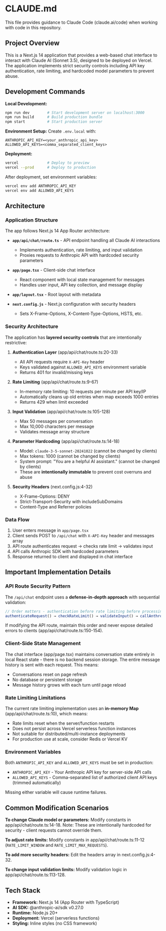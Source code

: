 # CLAUDE.md

This file provides guidance to Claude Code (claude.ai/code) when working with code in this repository.

## Project Overview

This is a Next.js 14 application that provides a web-based chat interface to interact with Claude AI (Sonnet 3.5), designed to be deployed on Vercel. The application implements strict security controls including API key authentication, rate limiting, and hardcoded model parameters to prevent abuse.

## Development Commands

**Local Development:**
```bash
npm run dev        # Start development server on localhost:3000
npm run build      # Build production bundle
npm start          # Start production server
```

**Environment Setup:**
Create `.env.local` with:
```
ANTHROPIC_API_KEY=<your_anthropic_api_key>
ALLOWED_API_KEYS=<comma_separated_client_keys>
```

**Deployment:**
```bash
vercel             # Deploy to preview
vercel --prod      # Deploy to production
```

After deployment, set environment variables:
```bash
vercel env add ANTHROPIC_API_KEY
vercel env add ALLOWED_API_KEYS
```

## Architecture

### Application Structure

The app follows Next.js 14 App Router architecture:

- **`app/api/chat/route.ts`** - API endpoint handling all Claude AI interactions
  - Implements authentication, rate limiting, and input validation
  - Proxies requests to Anthropic API with hardcoded security parameters

- **`app/page.tsx`** - Client-side chat interface
  - React component with local state management for messages
  - Handles user input, API key collection, and message display

- **`app/layout.tsx`** - Root layout with metadata

- **`next.config.js`** - Next.js configuration with security headers
  - Sets X-Frame-Options, X-Content-Type-Options, HSTS, etc.

### Security Architecture

The application has **layered security controls** that are intentionally restrictive:

1. **Authentication Layer** (app/api/chat/route.ts:20-33)
   - All API requests require `X-API-Key` header
   - Keys validated against `ALLOWED_API_KEYS` environment variable
   - Returns 401 for invalid/missing keys

2. **Rate Limiting** (app/api/chat/route.ts:9-67)
   - In-memory rate limiting: 10 requests per minute per API key/IP
   - Automatically cleans up old entries when map exceeds 1000 entries
   - Returns 429 when limit exceeded

3. **Input Validation** (app/api/chat/route.ts:105-128)
   - Max 50 messages per conversation
   - Max 10,000 characters per message
   - Validates message array structure

4. **Parameter Hardcoding** (app/api/chat/route.ts:14-18)
   - Model: `claude-3-5-sonnet-20241022` (cannot be changed by clients)
   - Max tokens: 1000 (cannot be changed by clients)
   - System prompt: "You are a helpful AI assistant." (cannot be changed by clients)
   - These are **intentionally immutable** to prevent cost overruns and abuse

5. **Security Headers** (next.config.js:4-32)
   - X-Frame-Options: DENY
   - Strict-Transport-Security with includeSubDomains
   - Content-Type and Referrer policies

### Data Flow

1. User enters message in `app/page.tsx`
2. Client sends POST to `/api/chat` with `X-API-Key` header and messages array
3. API route authenticates request → checks rate limit → validates input
4. API calls Anthropic SDK with hardcoded parameters
5. Response returned to client and displayed in chat interface

## Important Implementation Details

### API Route Security Pattern

The `/api/chat` endpoint uses a **defense-in-depth approach** with sequential validation:

```typescript
// Order matters - authentication before rate limiting before processing
authenticateRequest() → checkRateLimit() → validateInput() → callAnthropicAPI()
```

If modifying the API route, maintain this order and never expose detailed errors to clients (app/api/chat/route.ts:150-154).

### Client-Side State Management

The chat interface (app/page.tsx) maintains conversation state entirely in local React state - there is no backend session storage. The entire message history is sent with each request. This means:

- Conversations reset on page refresh
- No database or persistent storage
- Message history grows with each turn until page reload

### Rate Limiting Limitations

The current rate limiting implementation uses an **in-memory Map** (app/api/chat/route.ts:10), which means:

- Rate limits reset when the server/function restarts
- Does not persist across Vercel serverless function instances
- Not suitable for distributed/multi-instance deployments
- For production use at scale, consider Redis or Vercel KV

### Environment Variables

Both `ANTHROPIC_API_KEY` and `ALLOWED_API_KEYS` must be set in production:

- `ANTHROPIC_API_KEY` - Your Anthropic API key for server-side API calls
- `ALLOWED_API_KEYS` - Comma-separated list of authorized client API keys (trimmed automatically)

Missing either variable will cause runtime failures.

## Common Modification Scenarios

**To change Claude model or parameters:**
Modify constants in app/api/chat/route.ts:14-18. Note: These are intentionally hardcoded for security - client requests cannot override them.

**To adjust rate limits:**
Modify constants in app/api/chat/route.ts:11-12 (`RATE_LIMIT_WINDOW` and `RATE_LIMIT_MAX_REQUESTS`).

**To add more security headers:**
Edit the headers array in next.config.js:4-32.

**To change input validation limits:**
Modify validation logic in app/api/chat/route.ts:113-128.

## Tech Stack

- **Framework:** Next.js 14 (App Router with TypeScript)
- **AI SDK:** @anthropic-ai/sdk v0.27.0
- **Runtime:** Node.js 20+
- **Deployment:** Vercel (serverless functions)
- **Styling:** Inline styles (no CSS framework)
